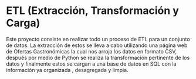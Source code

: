 # ETL (Extracción, Transformación y Carga)
Este proyecto consiste en realizar todo un proceso de ETL para un conjunto de datos. La extracción de estos se lleva a cabo utilizando una página web de Ofertas Gastronómicas la cual nos arroja los datos en formato CSV, después por medio de Python se realiza la transformación pertinente de los datos y finalmente estos se cargan a una base de datos en SQL con la información ya organizada , desagregada y limpia.
